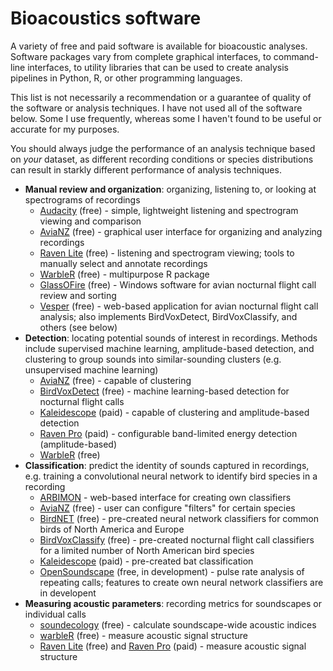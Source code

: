 # Bioacoustics software

A variety of free and paid software is available for bioacoustic analyses. Software packages vary from complete graphical interfaces, to command-line interfaces, to utility libraries that can be used to create analysis pipelines in Python, R, or other programming languages. 

This list is not necessarily a recommendation or a guarantee of quality of the software or analysis techniques. I have not used all of the software below. Some I use frequently, whereas some I haven't found to be useful or accurate for my purposes. 

You should always judge the performance of an analysis technique based on *your* dataset, as different recording conditions or species distributions can result in starkly different performance of analysis techniques.

* **Manual review and organization**: organizing, listening to, or looking at spectrograms of recordings
    * [Audacity](https://www.audacityteam.org/) (free) - simple, lightweight listening and spectrogram viewing and comparison
    * [AviaNZ](http://www.avianz.net/index.php) (free) - graphical user interface for organizing and analyzing recordings
    * [Raven Lite](https://ravensoundsoftware.com/software/raven-lite/) (free) - listening and spectrogram viewing; tools to manually select and annotate recordings
    * [WarbleR](https://marce10.github.io/warbleR/) (free) - multipurpose R package
    * [GlassOFire](http://www.oldbird.org/glassofire.htm) (free) - Windows software for avian nocturnal flight call review and sorting
    * [Vesper](https://github.com/HaroldMills/Vesper) (free) - web-based application for avian nocturnal flight call analysis; also implements BirdVoxDetect, BirdVoxClassify, and others (see below)
* **Detection**: locating potential sounds of interest in recordings. Methods include supervised machine learning, amplitude-based detection, and clustering to group sounds into similar-sounding clusters (e.g. unsupervised machine learning)
    * [AviaNZ](http://www.avianz.net/index.php) (free) - capable of clustering
    * [BirdVoxDetect](https://github.com/BirdVox/birdvoxdetect) (free) - machine learning-based detection for nocturnal flight calls
    * [Kaleidescope](https://www.wildlifeacoustics.com/products/kaleidoscope-pro) (paid) - capable of clustering and amplitude-based detection
    * [Raven Pro](https://ravensoundsoftware.com/software/raven-pro) (paid) - configurable band-limited energy detection (amplitude-based)
    * [WarbleR](https://marce10.github.io/warbleR/) (free)
* **Classification**: predict the identity of sounds captured in recordings, e.g. training a convolutional neural network to identify bird species in a recording
    * [ARBIMON](https://arbimon.sieve-analytics.com/) - web-based interface for creating own classifiers
    * [AviaNZ](http://www.avianz.net/index.php) (free) - user can configure "filters" for certain species
    * [BirdNET](https://github.com/kahst/BirdNET) (free) - pre-created neural network classifiers for common birds of North America and Europe
    * [BirdVoxClassify](https://github.com/BirdVox/birdvoxclassify) (free) - pre-created nocturnal flight call classifiers for a limited number of North American bird species
    * [Kaleidescope](https://www.wildlifeacoustics.com/products/kaleidoscope-pro) (paid) - pre-created bat classification
    * [OpenSoundscape](https://github.com/ktizeslab/opensoundscape) (free, in development) - pulse rate analysis of repeating calls; features to create own neural network classifiers are in developent
* **Measuring acoustic parameters**: recording metrics for soundscapes or individual calls
    * [soundecology](https://cran.r-project.org/web/packages/soundecology/vignettes/intro.html) (free) - calculate soundscape-wide acoustic indices
    * [warbleR](https://marce10.github.io/warbleR/) (free) - measure acoustic signal structure
    * [Raven Lite](https://ravensoundsoftware.com/software/raven-lite/) (free) and [Raven Pro](https://ravensoundsoftware.com/software/raven-pro) (paid) - measure acoustic signal structure
